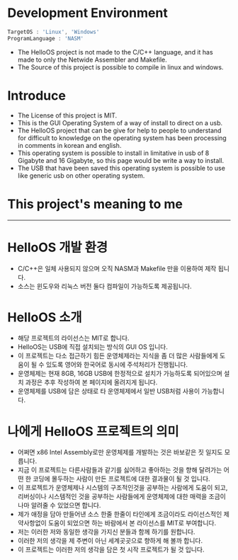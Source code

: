 Development Environment
=======
```nasm
TargetOS : 'Linux', 'Windows'
ProgramLanguage : 'NASM'
```
- The HelloOS project is not made to the C/C++ language, and it has made to only the Netwide Assembler and Makefile.
- The Source of this project is possible to compile in linux and windows.

Introduce
=======
- The License of this project is MIT.
- This is the GUI Operating System of a way of install to direct on a usb.
- The HelloOS project that can be give for help to people to understand for difficult to knowledge on the operating system has been processing in comments in korean and english.
- This operating system is possible to install in limitative in usb of 8 Gigabyte and 16 Gigabyte, so this page would be write a way to install.
- The USB that have been saved this operating system is possible to use like generic usb on other operating system.

This project's meaning to me
=====

<hr />

HelloOS 개발 환경
======
- C/C++은 일체 사용되지 않으며 오직 NASM과 Makefile 만을 이용하여 제작 됩니다.
- 소스는 윈도우와 리눅스 버전 둘다 컴파일이 가능하도록 제공됩니다.

HelloOS 소개
=======
- 해당 프로젝트의 라이선스는 MIT로 합니다.
- HelloOS는 USB에 직접 설치되는 방식의 GUI OS 입니다.
- 이 프로젝트는 다소 접근하기 힘든 운영체제라는 지식을 좀 더 많은 사람들에게 도움이 될 수 있도록 영어와 한국어로 동시에 주석처리가 진행됩니다.
- 운영체제는 현재 8GB, 16GB USB에 한정적으로 설치가 가능하도록 되어있으며 설치 과정은 추후 작성하여 본 페이지에 올려지게 됩니다.
- 운영체제를 USB에 담은 상태로 타 운영체제에서 일반 USB처럼 사용이 가능합니다.

나에게 HelloOS 프로젝트의 의미
=======
- 어쩌면 x86 Intel Assembly로만 운영체제를 개발하는 것은 바보같은 짓 일지도 모릅니다.
- 지금 이 프로젝트는 다른사람들과 같기를 싫어하고 좋아하는 것을 향해 달려가는 어떤 한 코딩에 몰두하는 사람이 만든 프로젝트에 대한 결과물이 될 것 입니다.
- 이 프로젝트가 운영체제나 시스템의 구조적인것을 공부하는 사람에게 도움이 되고, 리버싱이나 시스템적인 것을 공부하는 사람들에게 운영체제에 대한 매력을 조금이나마 알려줄 수 있었으면 합니다.
- 제가 애정을 담아 만들어낸 소스 한줄 한줄이 타인에게 조금이라도 라이선스적인 제약사항없이 도움이 되었으면 하는 바람에서 본 라이선스를 MIT로 부여합니다.
- 저는 이러한 저와 동일한 생각을 가지신 분들과 함께 하기를 원합니다.
- 이러한 저의 생각을 제 주변이 아닌 세계곳곳으로 향하게 해 볼까 합니다.
- 이 프로젝트는 이러한 저의 생각을 담은 첫 시작 프로젝트가 될 것 입니다.

